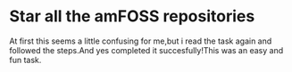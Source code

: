 # Star all the amFOSS repositories
At first this seems a little confusing for me,but i read the task again and followed the steps.And yes completed it succesfully!This was an easy and fun task.

